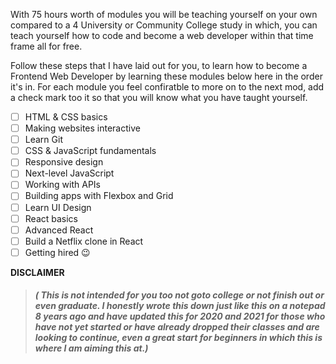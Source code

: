 With 75 hours worth of modules you will be teaching yourself on your own compared to a 4 University or Community College study in which, you can teach yourself how to code and become a web developer within that time frame all for free.

Follow these steps that I have laid out for you, to learn how to become a Frontend Web Developer by learning these modules below here in the order it's in. For each module you feel confiratble to more on to the next mod, add a check mark too it so that you will know what you have taught yourself.

- [ ] HTML & CSS basics
- [ ] Making websites interactive
- [ ] Learn Git
- [ ] CSS & JavaScript fundamentals
- [ ] Responsive design
- [ ] Next-level JavaScript
- [ ] Working with APIs
- [ ] Building apps with Flexbox and Grid
- [ ] Learn UI Design
- [ ] React basics
- [ ] Advanced React
- [ ] Build a Netflix clone in React
- [ ] Getting hired 😉

**DISCLAIMER**
> ###### **( This is not intended for you too not goto college or not finish out or even graduate. I honestly wrote this down just like this on a notepad 8 years ago and have updated this for 2020 and 2021 for those who have not yet started or have already dropped their classes and are looking to continue, even a great start for beginners in which this is where I am aiming this at.)**

